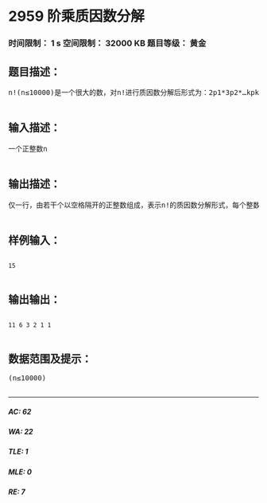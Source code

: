 # 2959 阶乘质因数分解   
### 时间限制： 1 s     空间限制： 32000 KB     题目等级： 黄金  
## 题目描述：  

<pre>
n!(n≤10000)是一个很大的数，对n!进行质因数分解后形式为：2p1*3p2*…kpk，其中k为某个质数，pi为对应质数的方幂。

</pre>
  
  
## 输入描述：  

<pre>
一个正整数n

</pre>
  
  
## 输出描述：  

<pre>
仅一行，由若干个以空格隔开的正整数组成，表示n!的质因数分解形式，每个整数表达质数按从小到大的顺序排列后对应的方幂pi(意义见上)。

</pre>
  
  
## 样例输入：  

<pre><code>
15

</code></pre>
  
  
## 输出输出：  

<pre><code>
11 6 3 2 1 1

</code></pre>
  
  
## 数据范围及提示：  

<pre>
(n≤10000)

</pre>
  
  
***  

##### AC: 62  
##### WA: 22  
##### TLE: 1  
##### MLE: 0  
##### RE: 7  
